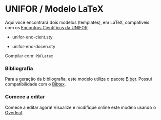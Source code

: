 # UNIFOR / Modelo LaTeX

Aqui você encontrará dois modelos (templates), em LaTeX, compatíveis com os [Encontros Científicos da UNIFOR](http://www.unifor.br/encontros).

- unifor-enc-cient.sty

- unifor-enc-docen.sty


Compilar com: `PDFLatex`



### Bibliografia

Para a geração da bibliografia, este modelo utiliza o pacote [Biber](https://www.ctan.org/pkg/biber).
Possui compatibilidade com o [Bibtex](https://pt.wikipedia.org/wiki/BibTeX).



### Comece a editar

Comece a editar agora!
Visualize e modifique online este modelo usando o [Overleaf](https://www.overleaf.com/docs?snip_uri=https://github.com/robertolccj/unifor-encontros/archive/master.zip).
